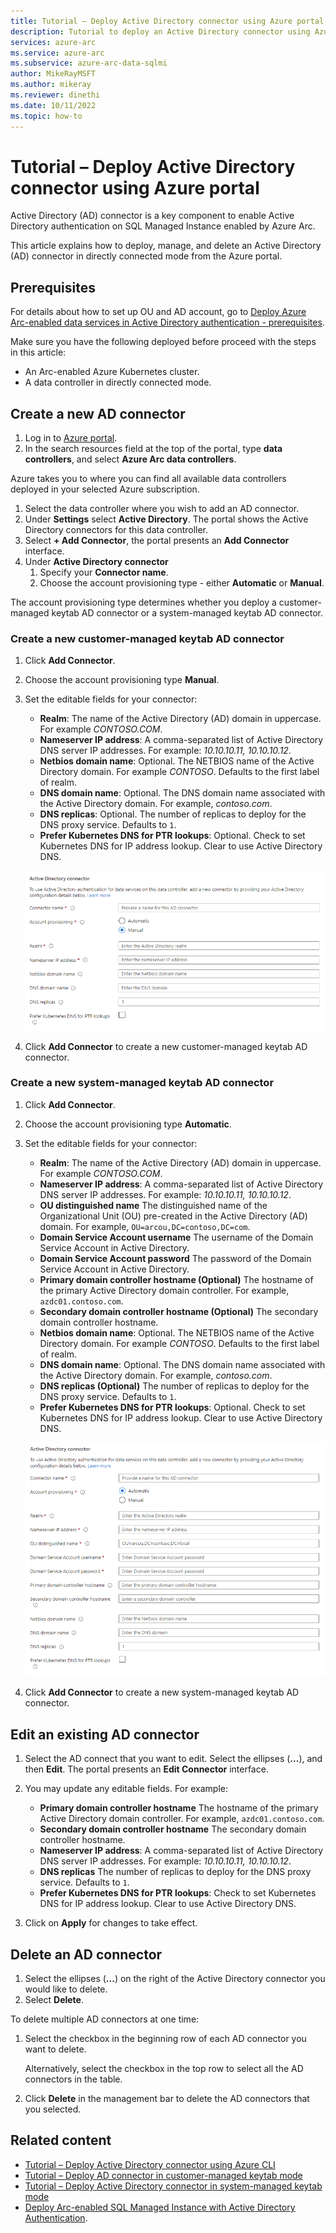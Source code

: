 ```yaml
---
title: Tutorial – Deploy Active Directory connector using Azure portal
description: Tutorial to deploy an Active Directory connector using Azure portal
services: azure-arc
ms.service: azure-arc
ms.subservice: azure-arc-data-sqlmi
author: MikeRayMSFT
ms.author: mikeray
ms.reviewer: dinethi
ms.date: 10/11/2022
ms.topic: how-to
---
```


# Tutorial – Deploy Active Directory connector using Azure portal

Active Directory (AD) connector is a key component to enable Active Directory authentication on SQL Managed Instance enabled by Azure Arc.

This article explains how to deploy, manage, and delete an Active Directory (AD) connector in directly connected mode from the Azure portal. 

## Prerequisites

For details about how to set up OU and AD account, go to [Deploy Azure Arc-enabled data services in Active Directory authentication - prerequisites](active-directory-prerequisites.md).

Make sure you have the following deployed before proceed with the steps in this article: 

- An Arc-enabled Azure Kubernetes cluster.
- A data controller in directly connected mode.

## Create a new AD connector

1. Log in to [Azure portal](https://portal.azure.com).
1. In the search resources field at the top of the portal, type **data controllers**, and select **Azure Arc data controllers**.

Azure takes you to where you can find all available data controllers deployed in your selected Azure subscription.

1. Select the data controller where you wish to add an AD connector.
1. Under **Settings** select **Active Directory**. The portal shows the Active Directory connectors for this data controller. 
1. Select **+ Add Connector**, the portal presents an **Add Connector** interface. 
1. Under **Active Directory connector**
    1. Specify your **Connector name**.
    2. Choose the account provisioning type - either **Automatic** or **Manual**.

The account provisioning type determines whether you deploy a customer-managed keytab AD connector or a system-managed keytab AD connector. 

### Create a new customer-managed keytab AD connector

1. Click **Add Connector**.
 
1. Choose the account provisioning type **Manual**.
 
1. Set the editable fields for your connector:
   - **Realm**: The name of the Active Directory (AD) domain in uppercase. For example *CONTOSO.COM*.
   - **Nameserver IP address**: A comma-separated list of Active Directory DNS server IP addresses. For example: *10.10.10.11, 10.10.10.12*.
   - **Netbios domain name**: Optional. The NETBIOS name of the Active Directory domain. For example *CONTOSO*. Defaults to the first label of realm.
   - **DNS domain name**: Optional. The DNS domain name associated with the Active Directory domain. For example, *contoso.com*.
   - **DNS replicas**: Optional. The number of replicas to deploy for the DNS proxy service. Defaults to `1`. 
   - **Prefer Kubernetes DNS for PTR lookups**: Optional. Check to set Kubernetes DNS for IP address lookup. Clear to use Active Directory DNS. 

   ![Screenshot of the portal interface to add customer managed keytab.](media/active-directory-deployment/add-ad-customer-managed-keytab-connector-portal.png)

1. Click **Add Connector** to create a new customer-managed keytab AD connector.

### Create a new system-managed keytab AD connector
1. Click **Add Connector**.
1. Choose the account provisioning type **Automatic**.
1. Set the editable fields for your connector:
   - **Realm**: The name of the Active Directory (AD) domain in uppercase. For example *CONTOSO.COM*.
   - **Nameserver IP address**: A comma-separated list of Active Directory DNS server IP addresses. For example: *10.10.10.11, 10.10.10.12*.
   - **OU distinguished name** The distinguished name of the Organizational Unit (OU) pre-created in the Active Directory (AD) domain. For example, `OU=arcou,DC=contoso,DC=com`.
   - **Domain Service Account username** The username of the Domain Service Account in Active Directory. 
   - **Domain Service Account password** The password of the Domain Service Account in Active Directory. 
   - **Primary domain controller hostname (Optional)** The hostname of the primary Active Directory domain controller. For example, `azdc01.contoso.com`.
   - **Secondary domain controller hostname (Optional)** The secondary domain controller hostname.
   - **Netbios domain name**: Optional. The NETBIOS name of the Active Directory domain. For example *CONTOSO*. Defaults to the first label of realm.
   - **DNS domain name**: Optional. The DNS domain name associated with the Active Directory domain. For example, *contoso.com*.
   - **DNS replicas (Optional)** The number of replicas to deploy for the DNS proxy service. Defaults to `1`. 
   - **Prefer Kubernetes DNS for PTR lookups**: Optional. Check to set Kubernetes DNS for IP address lookup. Clear to use Active Directory DNS.

   ![Screenshot of the portal interface to add system managed keytab.](media/active-directory-deployment/add-ad-system-managed-keytab-connector-portal.png)

1. Click **Add Connector** to create a new system-managed keytab AD connector.

## Edit an existing AD connector

1. Select the AD connect that you want to edit. Select the ellipses (**...**), and then **Edit**. The portal presents an **Edit Connector** interface. 

1. You may update any editable fields. For example:
   - **Primary domain controller hostname** The hostname of the primary Active Directory domain controller. For example, `azdc01.contoso.com`.
   - **Secondary domain controller hostname** The secondary domain controller hostname.
   - **Nameserver IP address**: A comma-separated list of Active Directory DNS server IP addresses. For example: *10.10.10.11, 10.10.10.12*.
   - **DNS replicas** The number of replicas to deploy for the DNS proxy service. Defaults to `1`. 
   - **Prefer Kubernetes DNS for PTR lookups**: Check to set Kubernetes DNS for IP address lookup. Clear to use Active Directory DNS.

1. Click on **Apply** for changes to take effect. 


## Delete an AD connector

1. Select the ellipses (**...**) on the right of the Active Directory connector you would like to delete.
1. Select **Delete**.

To delete multiple AD connectors at one time:

1. Select the checkbox in the beginning row of each AD connector you want to delete.

   Alternatively, select the checkbox in the top row to select all the AD connectors in the table.

1. Click **Delete** in the management bar to delete the AD connectors that you selected. 

## Related content
* [Tutorial – Deploy Active Directory connector using Azure CLI](deploy-active-directory-connector-cli.md)
* [Tutorial – Deploy AD connector in customer-managed keytab mode](deploy-customer-managed-keytab-active-directory-connector.md)
* [Tutorial – Deploy Active Directory connector in system-managed keytab mode](deploy-system-managed-keytab-active-directory-connector.md)
* [Deploy Arc-enabled SQL Managed Instance with Active Directory Authentication](deploy-active-directory-sql-managed-instance.md).

